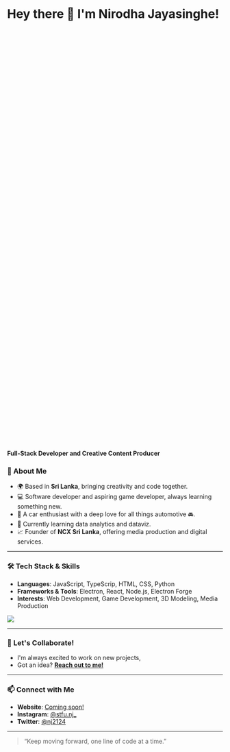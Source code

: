 # Hey there 👋 I'm Nirodha Jayasinghe!

<h4 style="margin-top: 1000px;">Full-Stack Developer and Creative Content Producer</h4>

### 🚀 About Me

- 🌍 Based in **Sri Lanka**, bringing creativity and code together.
- 💻 Software developer and aspiring game developer, always learning something new.
- 🛞 A car enthusiast with a deep love for all things automotive 🚘.
- 💭 Currently learning data analytics and dataviz.
- 📈 Founder of **NCX Sri Lanka**, offering media production and digital services.

---

### 🛠 Tech Stack & Skills

- **Languages**: JavaScript, TypeScrip, HTML, CSS, Python
- **Frameworks & Tools**: Electron, React, Node.js, Electron Forge
- **Interests**: Web Development, Game Development, 3D Modeling, Media Production

![](https://github-readme-stats.vercel.app/api/top-langs/?username=nddjayasinghe&theme=dark&hide_border=false&include_all_commits=false&count_private=false&layout=compact)

---

### 💼 Let's Collaborate!

- I'm always excited to work on new projects,
- Got an idea? **[Reach out to me!](https://linktr.ee/nddjayasinghe)**

---

### 📫 Connect with Me

- **Website**: [Coming soon!](#)
- **Instagram**: [@stfu.nj_](https://instagram.com/stfu.nj_)
- **Twitter**: [@nj2124](https://twitter.com/Nj2124)

---

> “Keep moving forward, one line of code at a time.”


<!--
**NDDJayasinghe/NDDJayasinghe** is a ✨ _special_ ✨ repository because its `README.md` (this file) appears on your GitHub profile.

Here are some ideas to get you started:

- 🔭 I’m currently working on ...
- 🌱 I’m currently learning ...
- 👯 I’m looking to collaborate on ...
- 🤔 I’m looking for help with ...
- 💬 Ask me about ...
- 📫 How to reach me: ...
- 😄 Pronouns: ...
- ⚡ Fun fact: ...
-->

